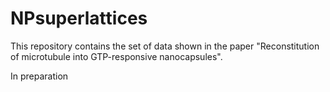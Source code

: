 # NPsuperlattices

This repository contains the set of data shown in the paper "Reconstitution of microtubule into GTP-responsive nanocapsules".

In preparation
